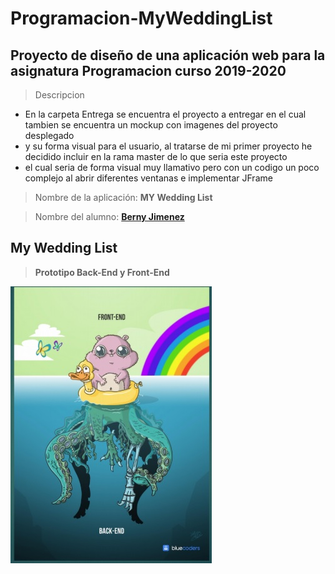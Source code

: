 # Programacion-MyWeddingList

## Proyecto de diseño de una aplicación web para la asignatura **Programacion** curso **2019-2020**

> Descripcion

* En la carpeta Entrega se encuentra el proyecto a entregar en el cual tambien se encuentra un mockup con imagenes del proyecto desplegado
* y su forma visual para el usuario, al tratarse de mi primer proyecto he decidido incluir en la rama master de lo que seria este proyecto 
* el cual seria de forma visual muy llamativo pero con un codigo un poco complejo al abrir diferentes ventanas e implementar JFrame 

> Nombre de la aplicación: **MY Wedding List**

> Nombre del alumno: **[Berny Jimenez](https://www.linkedin.com/in/berny-jiménez-7027a7177)**

## My Wedding List 
> **Prototipo Back-End y Front-End**

![mockup](./Entrega/imagenes/arquitecturaweb.jpg)

